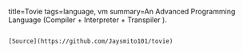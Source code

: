 title=Tovie
tags=language, vm
summary=An Advanced Programming Language (Compiler + Interpreter + Transpiler ).
~~~~~~

[Source](https://github.com/Jaysmito101/tovie)
